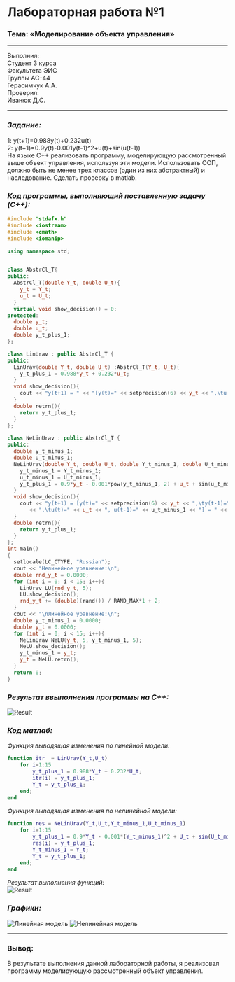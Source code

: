 # Лабораторная работа №1
### Тема: «Моделирование объекта управления»
----------
Выполнил: <br>                                                                                                                       Студент 3 курса <br> 
Факультета ЭИС <br>                                                                                                                                      Группы АС-44  <br> 
Герасимчук А.А.<br> 
Проверил:<br> 
Иванюк Д.С.
 
 ----------
### *Задание:*<br>
1: y(t+1)=0.988y(t)+0.232u(t) <br>
2: y(t+1)=0.9y(t)-0.001y(t-1)^2+u(t)+sin(u(t-1))<br>
На языке C++ реализовать программу, моделирующую рассмотренный выше объект управления, используя эти модели.  Использовать ООП, должно быть не менее трех классов (один из них абстрактный) и наследование. Сделать проверку в matlab.

  ### *Код программы, выполняющий поставленную задачу (С++):*
```cpp
#include "stdafx.h"
#include <iostream>
#include <cmath>
#include <iomanip>

using namespace std;


class AbstrCl_T{
public:
  AbstrCl_T(double Y_t, double U_t){
    y_t = Y_t;
    u_t = U_t;
  }
  virtual void show_decision() = 0;
protected:
  double y_t;
  double u_t;
  double y_t_plus_1;
};

class LinUrav : public AbstrCl_T {
public:
  LinUrav(double Y_t, double U_t) :AbstrCl_T(Y_t, U_t){
    y_t_plus_1 = 0.988*y_t + 0.232*u_t;
  }
  void show_decision(){
    cout << "y(t+1) = " << "[y(t)=" << setprecision(6) << y_t << ",\tu(t)=" << u_t << "] = " << setprecision(6) << y_t_plus_1 << endl;
  }
  double retrn(){
    return y_t_plus_1;
  }
};

class NeLinUrav : public AbstrCl_T {
public:
  double y_t_minus_1;
  double u_t_minus_1;
  NeLinUrav(double Y_t, double U_t, double Y_t_minus_1, double U_t_minus_1) :AbstrCl_T(Y_t, U_t){
    y_t_minus_1 = Y_t_minus_1;
    u_t_minus_1 = U_t_minus_1;
    y_t_plus_1 = 0.9*y_t - 0.001*pow(y_t_minus_1, 2) + u_t + sin(u_t_minus_1);
  }
  void show_decision(){
    cout << "y(t+1) = [y(t)=" << setprecision(6) << y_t << ",\ty(t-1)=" << setprecision(6) << y_t_minus_1 
       << ",\tu(t)=" << u_t << ", u(t-1)=" << u_t_minus_1 << "] = " << setprecision(6) << y_t_plus_1 << endl;
  }
  double retrn(){
    return y_t_plus_1;
  }
};
int main()
{
  setlocale(LC_CTYPE, "Russian");
  cout << "Нелинейное уравнение:\n";
  double rnd_y_t = 0.0000;
  for (int i = 0; i < 15; i++){
    LinUrav LU(rnd_y_t, 5);
    LU.show_decision();
    rnd_y_t += (double)(rand()) / RAND_MAX*1 + 2;
  }
  cout << "\nЛинейное уравнение:\n";
  double y_t_minus_1 = 0.0000;
  double y_t = 0.0000;
  for (int i = 0; i < 15; i++){
    NeLinUrav NeLU(y_t, 5, y_t_minus_1, 5);
    NeLU.show_decision();
    y_t_minus_1 = y_t;
    y_t = NeLU.retrn();
  }
  return 0;
}

```
### *Результат ввыполнения программы на C++:* <br>
![Result](https://github.com/idzm/mmipu-lab-16-17/blob/master/trunk/as0004407/task_01/1.png) <br>

### *Код матлаб:*
*Функция выводящая изменения по линейной модели:*
```matlab
function itr  = LinUrav(Y_t,U_t)
    for i=1:15 
        y_t_plus_1 = 0.988*Y_t + 0.232*U_t;
        itr(i) = y_t_plus_1;
        Y_t = y_t_plus_1;
    end;
end

```
*Функция выводящая изменения по нелинейной модели:* 
```matlab
function res = NeLinUrav(Y_t,U_t,Y_t_minus_1,U_t_minus_1)
    for i=1:15
        y_t_plus_1 = 0.9*Y_t - 0.001*(Y_t_minus_1)^2 + U_t + sin(U_t_minus_1);
        res(i) = y_t_plus_1;
        Y_t_minus_1 = Y_t;
        Y_t = y_t_plus_1;
    end;
end
```
*Результат выполнения функций:* <br>
![Result](https://github.com/idzm/mmipu-lab-16-17/blob/master/trunk/as0004407/task_01/2.png) <br>
### *Графики:*
![Линейная модель](https://github.com/idzm/mmipu-lab-16-17/blob/master/trunk/as0004407/task_01/3.png) 
![Нелинейная модель](https://github.com/idzm/mmipu-lab-16-17/blob/master/trunk/as0004407/task_01/4.png)

-------------
### Вывод: 
В результате выполнения данной лабораторной работы, я реализовал программу моделирующую рассмотренный объект управления.
